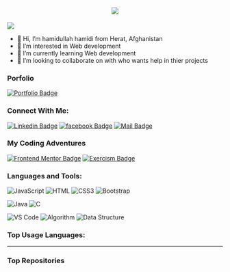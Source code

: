 <h1 align="center">
  <a href="https://git.io/typing-svg">
    <img src="https://readme-typing-svg.herokuapp.com/?lines=Hello,+There!+👋;This+is+hamidullah+hamidi;Nice+to+meet+you!&center=true&size=30">
  </a>
</h1>


![](https://komarev.com/ghpvc/?username=hamidullah-hamidi&color=brightgreen)


- 👋 Hi, I’m hamidullah hamidi from Herat, Afghanistan
- 👀 I’m interested in Web development 
- 🌱 I’m currently learning Web development
- 💞️ I’m looking to collaborate on with who wants help in thier projects

### Porfolio
  [![Portfolio Badge](https://img.shields.io/badge/Portfolio-Blue?style=for-the-badge)](https://my-portfolio-nine-liard-52.vercel.app/)

### Connect With Me:

[![Linkedin Badge](https://img.shields.io/badge/LinkedIn-0077B5?style=for-the-badge&logo=linkedin&logoColor=white)](https://www.linkedin.com/in/hamidullah-hamidi-534b45291) 
[![facebook Badge](https://img.shields.io/badge/Facebook-1DA1F2?style=for-the-badge&logo=facebook&logoColor=white)](https://www.facebook.com/profile.php?id=100071629981041)
[![Mail Badge](https://img.shields.io/badge/Gmail-D14836?style=for-the-badge&logo=gmail&logoColor=white)](mailto:hamidullahh754@gmail.com)



### My Coding Adventures
<!-- 
[![Codewars]()]()
-->

[![Frontend Mentor Badge](https://img.shields.io/badge/Frontend_Mentor-141620?style=for-the-badge&logo=frontendmentor&logoColor=white)](https://www.frontendmentor.io/profile/hamidullah-hamidi)
[![Exercism Badge](https://img.shields.io/badge/Exercism-000000?style=for-the-badge&logo=exercism&logoColor=white)](https://forum.exercism.org/u/hamidullah-hamidi)


### Languages and Tools:

![JavaScript](https://img.shields.io/badge/JavaScript-F7DF1E?style=flat-square&logo=javascript&logoColor=black)
![HTML](https://img.shields.io/badge/HTML5-E34F26?style=flat-square&logo=html5&logoColor=white)
![CSS3](https://img.shields.io/badge/CSS3-1572B6?style=flat-square&logo=css3&logoColor=white)
![Bootstrap](https://img.shields.io/badge/Bootstrap-563D7C?style=flat-square&logo=bootstrap&logoColor=white)
<!-- ![MySQL](https://img.shields.io/badge/MySQL-005C84?style=flat-square&logo=mysql&logoColor=white) -->
![Java](https://img.shields.io/badge/Java-007396?style=flat-square&logo=java&logoColor=white)
![C](https://img.shields.io/badge/C-00599C?style=flat-square&logo=c&logoColor=white)
<!-- ![Dart](https://img.shields.io/badge/Dart-0175C2?style=flat-square&logo=dart&logoColor=white) -->
<!-- ![Flutter](https://img.shields.io/badge/Flutter-02569B?style=flat-square&logo=flutter&logoColor=white) -->
![VS Code](https://img.shields.io/badge/VisualStudio-2C2B30?style=flat-square&logo=VisualStudioCode&logoColor=007ACC)
![Algorithm](https://img.shields.io/badge/Algorithm-FFA116?style=flat-square&logo=algorithm&logoColor=black)
![Data Structure](https://img.shields.io/badge/Data_Structure-FFA116?style=flat-square&logo=data-structure&logoColor=black)


<!-- ### My Github Stats:

<p>
  <img align="center" src="https://github-readme-stats.vercel.app/api?username=MahmoodHashem&show_icons=true&include_all_commits=true&theme=algolia&hide_border=true" alt="Mahmood Hashemi's Github status" />
</p>
<p>
  <img align="center" src="https://github-readme-streak-stats.herokuapp.com/?user=MahmoodHashem&theme=algolia" alt="said7388" />
</p>

-->
### Top Usage Languages:

<!-- <img align="center" src="https://github-readme-stats.vercel.app/api/top-langs/?username=MahmoodHashem&layout=compact&theme=algolia&hide_border=true&&langs_count=10" />
-->
---

### Top Repositories


<!-- <a href="hhttps://github.com/MahmoodHashem/Mentor-Challanges">
  <img align="center" src="https://github-readme-stats.vercel.app/api/pin/?username=MahmoodHashem&repo=Mentor-Challanges&theme=algolia" />
</a>
<a href="https://github.com/MahmoodHashem/JavaScript-Projects">
  <img align="center" src="https://github-readme-stats.vercel.app/api/pin/?username=MahmoodHashem&repo=JavaScript-Projects&theme=algolia" />
</a>
<a href="https://github.com/MahmoodHashem/Leetcode">
  <img align="center" src="https://github-readme-stats.vercel.app/api/pin/?username=MahmoodHashem&repo=Leetcode&theme=algolia" />
</a>
<a href="https://github.com/MahmoodHashem/The_Odin_Projects">
  <img align="center" src="https://github-readme-stats.vercel.app/api/pin/?username=MahmoodHashem&repo=The_Odin_Projects&theme=algolia" />
</a>
<a href="https://github.com/MahmoodHashem/100devs">
  <img align="center" src="https://github-readme-stats.vercel.app/api/pin/?username=MahmoodHashem&repo=100devs&theme=algolia" />
</a>
<a href="https://github.com/MahmoodHashem/Exercism">
  <img align="center" src="https://github-readme-stats.vercel.app/api/pin/?username=MahmoodHashem&repo=Exercism&theme=algolia" />
</a> -->

<!--START_SECTION:waka-->
<!--END_SECTION:waka-->


<!---
MahmoodHashem/MahmoodHashem is a ✨ special ✨ repository because its `README.md` (this file) appears on your GitHub profile.
You can click the Preview link to take a look at your changes.
--->
